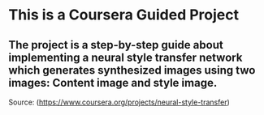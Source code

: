 # This is a Coursera Guided Project

## The project is a step-by-step guide about implementing a neural style transfer network which generates synthesized images using two images: Content image and style image.

Source: (https://www.coursera.org/projects/neural-style-transfer)
